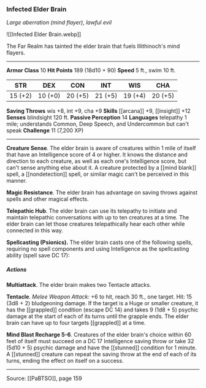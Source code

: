 ### Infected Elder Brain
_Large aberration (mind flayer), lawful evil_

![[Infected Elder Brain.webp]]

The Far Realm has tainted the elder brain that fuels Illithinoch's mind flayers.




---

**Armor Class** 10
**Hit Points** 189 (18d10 + 90)
**Speed** 5 ft., swim 10 ft.

| STR     | DEX     | CON     | INT     | WIS     | CHA     |
|---------|---------|---------|---------|---------|---------|
| 15 (+2) | 10 (+0) | 20 (+5) | 21 (+5) | 19 (+4) | 20 (+5) |

**Saving Throws** wis +8, int +9, cha +9
**Skills** [[arcana]] +9, [[insight]] +12
**Senses** blindsight 120 ft.
**Passive Perception** 14
**Languages** telepathy 1 mile; understands Common, Deep Speech, and Undercommon but can't speak
**Challenge** 11 (7,200 XP)

---

**Creature Sense**. The elder brain is aware of creatures within 1 mile of itself that have an Intelligence score of 4 or higher. It knows the distance and direction to each creature, as well as each one's Intelligence score, but can't sense anything else about it. A creature protected by a [[mind blank]] spell, a [[nondetection]] spell, or similar magic can't be perceived in this manner.

**Magic Resistance**. The elder brain has advantage on saving throws against spells and other magical effects.

**Telepathic Hub**. The elder brain can use its telepathy to initiate and maintain telepathic conversations with up to ten creatures at a time. The elder brain can let those creatures telepathically hear each other while connected in this way.

**Spellcasting (Psionics).** The elder brain casts one of the following spells, requiring no spell components and using Intelligence as the spellcasting ability (spell save DC 17):

##### Actions
**Multiattack**. The elder brain makes two Tentacle attacks.

**Tentacle**. _Melee Weapon Attack:_ +6 to hit, reach 30 ft., one target. Hit: 15 (3d8 + 2) bludgeoning damage. If the target is a Huge or smaller creature, it has the [[grappled]] condition (escape DC 14) and takes 9 (1d8 + 5) psychic damage at the start of each of its turns until the grapple ends. The elder brain can have up to four targets [[grappled]] at a time.

**Mind Blast Recharge 5-6**. Creatures of the elder brain's choice within 60 feet of itself must succeed on a DC 17 Intelligence saving throw or take 32 (5d10 + 5) psychic damage and have the [[stunned]] condition for 1 minute. A [[stunned]] creature can repeat the saving throw at the end of each of its turns, ending the effect on itself on a success.


---

Source: [[PaBTSO]], page 159